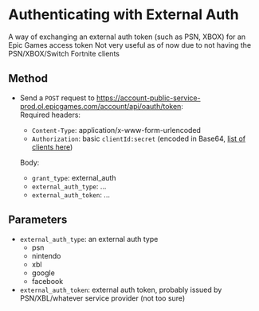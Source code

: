 # Authenticating with External Auth
A way of exchanging an external auth token (such as PSN, XBOX) for an Epic Games access token
Not very useful as of now due to not having the PSN/XBOX/Switch Fortnite clients

## Method
- Send a `POST` request to https://account-public-service-prod.ol.epicgames.com/account/api/oauth/token:    
  Required headers:
  - `Content-Type`: application/x-www-form-urlencoded
  - `Authorization`: basic `clientId:secret` (encoded in Base64, [list of clients here](https://github.com/MixV2/EpicResearch/blob/master/docs/auth/auth_clients.md))    
  
  Body:
  - `grant_type`: external_auth
  - `external_auth_type`: ...
  - `external_auth_token`: ...
  
## Parameters
- `external_auth_type`: an external auth type
  - psn
  - nintendo
  - xbl
  - google
  - facebook
- `external_auth_token`: external auth token, probably issued by PSN/XBL/whatever service provider (not too sure)
